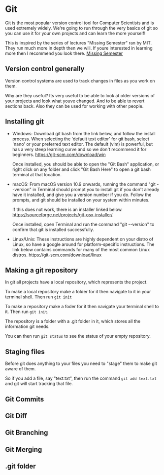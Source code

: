 
Git
===

Git is the most popular version control tool for Computer Scientists and is
used extremely widely. We're going to run through the very basics of git so you
can use it for your own projects and can learn the more yourself!

This is inspired by the series of lectures "Missing Semester" ran by MIT. They
run much more in depth then we will. If youre interested in learning more then
I recommend you look there.
[Missing Semester](https://missing.csail.mit.edu/2020/version-control/)

Version control generally
----------------------------

Version control systems are used to track changes in files as you work on them.

Why are they useful? Its very useful to be able to look at older versions of
your projects and look what youve changed. And to be able to revert sections
back. Also they can be used for working with other people.

Installing git
-----------------

- Windows:
    Download git bash from the link below, and follow the install process. When selecting the 'default text editor' for git bash, select 'nano' or your preferred text editor. The default (vim) is powerful, but has a very steep learning curve and so we don't recommend it for beginners.
    https://git-scm.com/download/win
    
    Once installed, you should be able to open the "Git Bash" application, or right click on any folder and click "Git Bash Here" to open a git bash terminal at that location.
    
- macOS:
    From macOS version 10.9 onwards, running the command "git --version" in Terminal should prompt you to install git if you don't already have it installed, and give you a version number if you do. Follow the prompts, and git should be installed on your system within minutes.
    
    If this does not work, there is an installer linked below.
    https://sourceforge.net/projects/git-osx-installer/
    
    Once installed, open Terminal and run the command "git --version" to confirm that git is installed successfully.
    
- Linux/Unix:
    These instructions are highly dependent on your distro of Linux, so have a google around for platform-specific instructions. The link below contains commands for many of the most common Linux distros.
    https://git-scm.com/download/linux

Making a git repository
-----------------------

In git all projects have a local repository, which represents the project.

To make a local repository make a folder for it then navigate to it in your
terminal shell. Then run `git init`

To make a repository make a foder for it then navigate your terminal shell to
it. Then run `git init`.

The repository is a folder with a .git folder in it, which stores all the
information git needs.

You can then run `git status` to see the status of your empty repository.

Staging files
-------------

Before git does anything to your files you need to "stage" them to make git
aware of them.

So if you add a file, say "text.txt", then run the command `git add text.txt`
and git will start tracking that file.

Git Commits
-----------



Git Diff
-----------

Git Branching
----------------

Git Merging
--------------

.git folder
-----------



